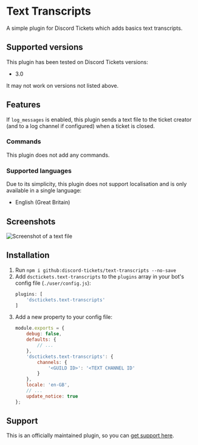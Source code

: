 # Text Transcripts

A simple plugin for Discord Tickets which adds basics text transcripts.

## Supported versions

This plugin has been tested on Discord Tickets versions:

- 3.0

It may not work on versions not listed above.

## Features

If `log_messages` is enabled, this plugin sends a text file to the ticket creator (and to a log channel if configured) when a ticket is closed.

### Commands

This plugin does not add any commands.

### Supported languages

Due to its simplicity, this plugin does not support localisation and is only available in a single language:

- English (Great Britain)

## Screenshots

![Screenshot of a text file](https://static.eartharoid.me/sharex/21/08/Code_7ZkF4zEEeA.png "Screenshot of a text file")

## Installation

1. Run `npm i github:discord-tickets/text-transcripts --no-save`
2. Add `dsctickets.text-transcripts` to the `plugins` array in your bot's config file (`./user/config.js`):
	```js
	plugins: [
		'dsctickets.text-transcripts'
	]
	``` 
3. Add a new property to your config file:
	```js
	module.exports = {
		debug: false,
		defaults: {
			// ...
		},
		'dsctickets.text-transcripts': {
			channels: {
				'<GUILD ID>': '<TEXT CHANNEL ID'
			}
		},
		locale: 'en-GB',
		// ...
		update_notice: true
	};
	```

## Support

This is an officially maintained plugin, so you can [get support here](https://github.com/discord-tickets/bot/#support).
